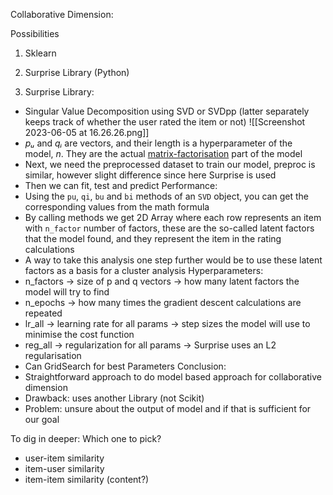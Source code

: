 Collaborative Dimension:

Possibilities
1. Sklearn
2. Surprise Library (Python)

3. Surprise Library:
- Singular Value Decomposition using SVD or SVDpp (latter separately keeps track of whether the user rated the item or not)
![[Screenshot 2023-06-05 at 16.26.26.png]]
- _pᵤ_ and _qᵢ_ are vectors, and their length is a hyperparameter of the model, _n_. They are the actual [matrix-factorisation](https://en.wikipedia.org/wiki/Matrix_factorization_(recommender_systems)) part of the model
- Next, we need the preprocessed dataset to train our model, preproc is similar, however slight difference since here Surprise is used 
- Then we can fit, test and predict
Performance:
- Using the `pu`, `qi`, `bu` and `bi` methods of an `SVD` object, you can get the corresponding values from the math formula
- By calling methods we get 2D Array where each row represents an item with `n_factor` number of factors, these are the so-called latent factors that the model found, and they represent the item in the rating calculations
- A way to take this analysis one step further would be to use these latent factors as a basis for a cluster analysis
Hyperparameters:
- n_factors -> size of p and q vectors -> how many latent factors the model will try to find
- n_epochs -> how many times the gradient descent calculations are repeated
- lr_all -> learning rate for all params -> step sizes the model will use to minimise the cost function
- reg_all -> regularization for all params -> Surprise uses an L2 regularisation
- Can GridSearch for best Parameters
Conclusion:
- Straightforward approach to do model based approach for collaborative dimension
- Drawback: uses another Library (not Scikit)
- Problem: unsure about the output of model and if that is sufficient for our goal

To dig in deeper:
Which one to pick?
- user-item similarity
- item-user similarity
- item-item similarity (content?)
